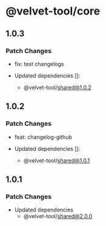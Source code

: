 # @velvet-tool/core

## 1.0.3

### Patch Changes

- fix: test changelogs

- Updated dependencies []:
  - @velvet-tool/shared@1.0.2

## 1.0.2

### Patch Changes

- feat: changelog-github

- Updated dependencies []:
  - @velvet-tool/shared@1.0.1

## 1.0.1

### Patch Changes

- Updated dependencies
  - @velvet-tool/shared@2.0.0
